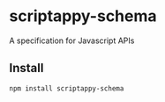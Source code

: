 # scriptappy-schema

A specification for Javascript APIs

## Install

```sh
npm install scriptappy-schema
```